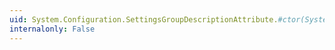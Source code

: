 ```yaml
---
uid: System.Configuration.SettingsGroupDescriptionAttribute.#ctor(System.String)
internalonly: False
---
```


